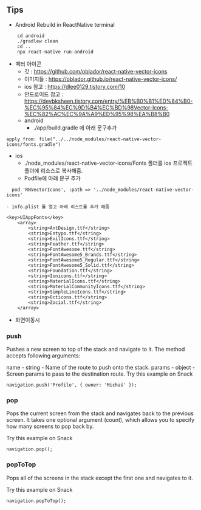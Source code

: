 ## Tips


- Android Rebuild in ReactNative terminal

```
    cd android
    ./gradlew clean
    cd ..
    npx react-native run-android
```

- 벡터 아이콘
  - 깃 : https://github.com/oblador/react-native-vector-icons
  - 이미지들 : https://oblador.github.io/react-native-vector-icons/
  - ios 참고 : https://dlee0129.tistory.com/10
  - 안드로이드 참고 : https://devbksheen.tistory.com/entry/%EB%B0%B1%ED%84%B0-%EC%95%84%EC%9D%B4%EC%BD%98Vector-Icons-%EC%82%AC%EC%9A%A9%ED%95%98%EA%B8%B0
  - android
    - ./app/build.gradle 에 아래 문구추가
```
apply from: file("../../node_modules/react-native-vector-icons/fonts.gradle")
```

  - ios
    - ./node_modules/react-native-vector-icons/Fonts 폴더를 ios 프로젝트 폴더에 리소스로 복사해줌.
    - Podfile에 아래 문구 추가
```
  pod 'RNVectorIcons', :path => '../node_modules/react-native-vector-icons'
```
    - info.plist 를 열고 아래 리스트를 추가 해줌
```
<key>UIAppFonts</key>
	<array>
		<string>AntDesign.ttf</string>
		<string>Entypo.ttf</string>
		<string>EvilIcons.ttf</string>
		<string>Feather.ttf</string>
		<string>FontAwesome.ttf</string>
		<string>FontAwesome5_Brands.ttf</string>
		<string>FontAwesome5_Regular.ttf</string>
		<string>FontAwesome5_Solid.ttf</string>
		<string>Foundation.ttf</string>
		<string>Ionicons.ttf</string>
		<string>MaterialIcons.ttf</string>
		<string>MaterialCommunityIcons.ttf</string>
		<string>SimpleLineIcons.ttf</string>
		<string>Octicons.ttf</string>
		<string>Zocial.ttf</string>
	</array>
```

- 화면이동시

### push​
Pushes a new screen to top of the stack and navigate to it. The method accepts following arguments:

name - string - Name of the route to push onto the stack.
params - object - Screen params to pass to the destination route.
Try this example on Snack 

```
navigation.push('Profile', { owner: 'Michaś' });

```
### pop​
Pops the current screen from the stack and navigates back to the previous screen. It takes one optional argument (count), which allows you to specify how many screens to pop back by.

Try this example on Snack 

```
navigation.pop();

```
### popToTop​
Pops all of the screens in the stack except the first one and navigates to it.

Try this example on Snack 

```
navigation.popToTop();

```